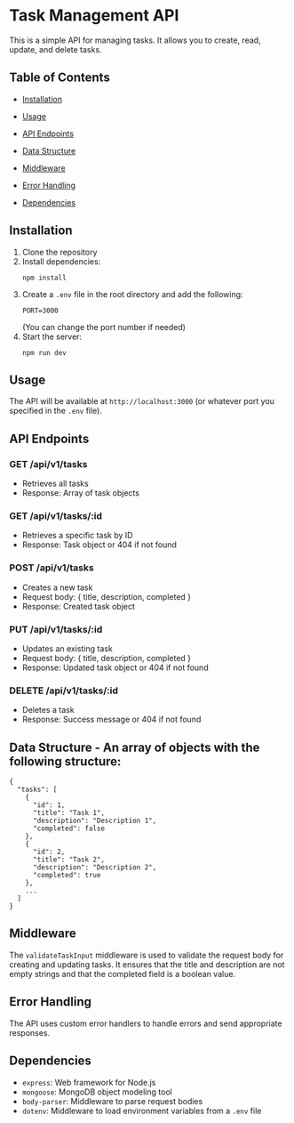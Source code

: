 # Task Management API

This is a simple API for managing tasks. It allows you to create, read, update, and delete tasks.

## Table of Contents

- [Installation](#installation)
- [Usage](#usage)

- [API Endpoints](#api-endpoints)
- [Data Structure](#data-structure)
- [Middleware](#middleware)
- [Error Handling](#error-handling)
- [Dependencies](#dependencies)

## Installation

1. Clone the repository
2. Install dependencies:
   ```
   npm install
   ```
3. Create a `.env` file in the root directory and add the following:
   ```
   PORT=3000
   ```
   (You can change the port number if needed)
4. Start the server:
   ```
   npm run dev
   ```

## Usage

The API will be available at `http://localhost:3000` (or whatever port you specified in the `.env` file).

## API Endpoints

### GET /api/v1/tasks
- Retrieves all tasks
- Response: Array of task objects

### GET /api/v1/tasks/:id
- Retrieves a specific task by ID
- Response: Task object or 404 if not found

### POST /api/v1/tasks
- Creates a new task
- Request body: { title, description, completed }
- Response: Created task object

### PUT /api/v1/tasks/:id
- Updates an existing task
- Request body: { title, description, completed }
- Response: Updated task object or 404 if not found

### DELETE /api/v1/tasks/:id
- Deletes a task
- Response: Success message or 404 if not found

## Data Structure - An array of objects with the following structure:

```
{
  "tasks": [
    {
      "id": 1,
      "title": "Task 1",
      "description": "Description 1",
      "completed": false
    },
    {
      "id": 2,
      "title": "Task 2",
      "description": "Description 2",
      "completed": true
    },
    ...
  ]
}
```

## Middleware

The `validateTaskInput` middleware is used to validate the request body for creating and updating tasks. It ensures that the title and description are not empty strings and that the completed field is a boolean value.

## Error Handling

The API uses custom error handlers to handle errors and send appropriate responses.

## Dependencies

- `express`: Web framework for Node.js
- `mongoose`: MongoDB object modeling tool
- `body-parser`: Middleware to parse request bodies
- `dotenv`: Middleware to load environment variables from a `.env` file

